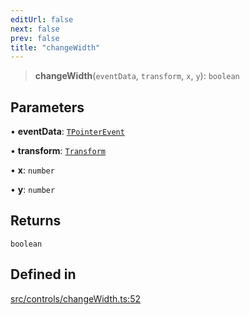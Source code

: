 ```yaml
---
editUrl: false
next: false
prev: false
title: "changeWidth"
---
```


> **changeWidth**(`eventData`, `transform`, `x`, `y`): `boolean`

## Parameters

• **eventData**: [`TPointerEvent`](/api/type-aliases/tpointerevent/)

• **transform**: [`Transform`](/api/type-aliases/transform/)

• **x**: `number`

• **y**: `number`

## Returns

`boolean`

## Defined in

[src/controls/changeWidth.ts:52](https://github.com/fabricjs/fabric.js/blob/8748628df7e9de00ba77413bfc3ad9e9fe9d4f30/src/controls/changeWidth.ts#L52)
